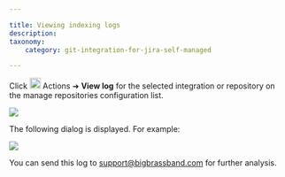 ```yaml
---

title: Viewing indexing logs
description:
taxonomy:
    category: git-integration-for-jira-self-managed

---
```

Click <img src='https://pf-emoji-service--cdn.us-east-1.prod.public.atl-paas.net/standard/a51a7674-8d5d-4495-a2d2-a67c090f5c3b/32x32/2699.png' width=20 height=20 /> Actions ➜ **View log** for the selected integration or repository on the manage repositories configuration list.

![](https://bigbrassband.atlassian.net/wiki/download/thumbnails/1930397702/gitserver-view-logs-actions.png?version=1&modificationDate=1630642853767&cacheVersion=1&api=v2&width=680&height=349)

The following dialog is displayed. For example:

![](https://bigbrassband.atlassian.net/wiki/download/thumbnails/1930397702/gitserver-view-logs-dialog.png?version=1&modificationDate=1630642853995&cacheVersion=1&api=v2&width=680&height=425)


You can send this log to [support@bigbrassband.com](mailto:support@bigbrassband.com) for further analysis.

